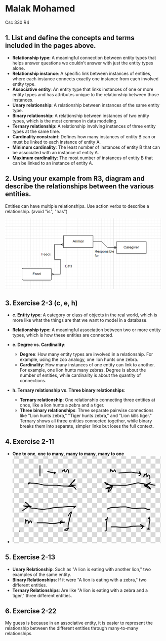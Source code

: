 # Malak Mohamed
Csc 330 R4

## 1. List and define the concepts and terms included in the pages above.

- **Relationship type**: A meaningful connection between entity types that helps answer questions we couldn't answer with just the entity types alone.
- **Relationship instance**: A specific link between instances of entities, where each instance connects exactly one instance from each involved entity type.
- **Associative entity**: An entity type that links instances of one or more entity types and has attributes unique to the relationship between those instances.
- **Unary relationship**: A relationship between instances of the same entity type.
- **Binary relationship**: A relationship between instances of two entity types, which is the most common in data modeling.
- **Ternary relationship**: A relationship involving instances of three entity types at the same time.
- **Cardinality constraint**: Defines how many instances of entity B can or must be linked to each instance of entity A.
- **Minimum cardinality**: The least number of instances of entity B that can be associated with an instance of entity A.
- **Maximum cardinality**: The most number of instances of entity B that can be linked to an instance of entity A.

## 2. Using your example from R3, diagram and describe the relationships between the various entities.
Entities can have multiple relationships. Use action verbs to describe a relationship. (avoid "is", "has")

![](https://github.com/Databases-Berea-SP25/individual-homework-assignments-malakahmedsaad/blob/main/Screenshot%202025-01-23%20220715.png)
## 3. Exercise 2-3 (c, e, h)

- **c. Entity type**: A category or class of objects in the real world, which is more like what the things are that we want to model in a database.
- **Relationship type**: A meaningful association between two or more entity types, which is how these entities are connected.
  
- **e. Degree vs. Cardinality**:
  - **Degree**: How many entity types are involved in a relationship. For example, using the zoo analogy, one lion hunts one zebra.
  - **Cardinality**: How many instances of one entity can link to another. For example, one lion hunts many zebras. Degree is about the number of entities, while cardinality is about the quantity of connections.
  
- **h. Ternary relationship vs. Three binary relationships**:
  - **Ternary relationship**: One relationship connecting three entities at once, like a lion hunts a zebra and a tiger.
  - **Three binary relationships**: Three separate pairwise connections like "Lion hunts zebra," "Tiger hunts zebra," and "Lion kills tiger." Ternary shows all three entities connected together, while binary breaks them into separate, simpler links but loses the full context.

## 4. Exercise 2-11
- **One to one**, **one to many**, **many to many**, **many to one**
- ![](https://github.com/Databases-Berea-SP25/individual-homework-assignments-malakahmedsaad/blob/main/Screenshot%202025-01-23%20231805.png)

## 5. Exercise 2-13
- **Unary Relationship**: Such as "A lion is eating with another lion," two examples of the same entity.
- **Binary Relationships**: If it were "A lion is eating with a zebra," two different entities.
- **Ternary Relationships**: Are like "A lion is eating with a zebra and a tiger," three different entities.

## 6. Exercise 2-22
My guess is because in an associative entity, it is easier to represent the relationship between the different entities through many-to-many relationships.
